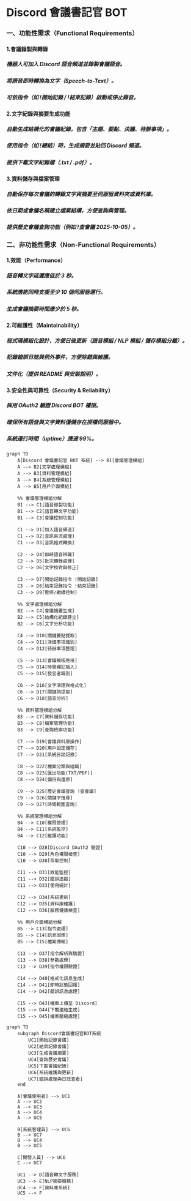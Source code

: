 # Discord 會議書記官 BOT

### 一、功能性需求（Functional Requirements）
#### 1.會議錄製與轉錄
##### 機器人可加入 Discord 語音頻道並錄製會議語音。
##### 將語音即時轉換為文字（Speech-to-Text）。
##### 可依指令（如 !開始記錄 / !結束記錄）啟動或停止錄音。

#### 2.文字紀錄與摘要生成功能
##### 自動生成結構化的會議紀錄，包含「主題、要點、決議、待辦事項」。
##### 使用指令（如 !總結）時，生成摘要並貼回 Discord 頻道。
##### 提供下載文字紀錄檔（.txt / .pdf）。

#### 3.資料儲存與檔案管理
##### 自動保存每次會議的轉錄文字與摘要至伺服器資料夾或資料庫。
##### 依日期或會議名稱建立檔案結構，方便查詢與管理。
##### 提供歷史會議查詢功能（例如 !查會議 2025-10-05）。

### 二、非功能性需求（Non-Functional Requirements）
#### 1.效能（Performance）
##### 語音轉文字延遲應低於 3 秒。
##### 系統應能同時支援至少 10 個伺服器運行。
##### 生成會議摘要時間應少於 5 秒。

#### 2.可維護性（Maintainability）
##### 程式碼模組化設計，方便日後更新（語音模組 / NLP 模組 / 儲存模組分離）。
##### 記錄錯誤日誌與例外事件，方便除錯與維護。
##### 文件化（提供 README 與安裝說明）。

#### 3.安全性與可靠性（Security & Reliability）
##### 採用 OAuth2 驗證 Discord BOT 權限。
##### 確保所有語音與文字資料僅儲存在授權伺服器中。
##### 系統運行時間（uptime）應達 99%。
```mermaid
graph TD
    A[Discord 會議書記官 BOT 系統] --> B1[會議管理模組]
    A --> B2[文字處理模組]
    A --> B3[資料管理模組]
    A --> B4[系統管理模組]
    A --> B5[用戶介面模組]

    %% 會議管理模組分解
    B1 --> C1[語音錄製功能]
    B1 --> C2[語音轉文字功能]
    B1 --> C3[會議控制功能]
    
    C1 --> D1[加入語音頻道]
    C1 --> D2[音訊串流處理]
    C1 --> D3[音訊格式轉換]
    
    C2 --> D4[即時語音辨識]
    C2 --> D5[批次轉錄處理]
    C2 --> D6[文字校對與修正]
    
    C3 --> D7[開始記錄指令 !開始記錄]
    C3 --> D8[結束記錄指令 !結束記錄]
    C3 --> D9[暫停/繼續控制]

    %% 文字處理模組分解
    B2 --> C4[會議摘要生成]
    B2 --> C5[結構化紀錄建立]
    B2 --> C6[文字分析功能]
    
    C4 --> D10[關鍵要點提取]
    C4 --> D11[決議事項識別]
    C4 --> D12[待辦事項整理]
    
    C5 --> D13[會議模板應用]
    C5 --> D14[時間標記插入]
    C5 --> D15[發言者識別]
    
    C6 --> D16[文字清理與格式化]
    C6 --> D17[關鍵詞提取]
    C6 --> D18[語意分析]

    %% 資料管理模組分解
    B3 --> C7[資料儲存功能]
    B3 --> C8[檔案管理功能]
    B3 --> C9[查詢檢索功能]
    
    C7 --> D19[會議資料庫操作]
    C7 --> D20[用戶設定儲存]
    C7 --> D21[系統日誌記錄]
    
    C8 --> D22[檔案分類與組織]
    C8 --> D23[匯出功能(TXT/PDF)]
    C8 --> D24[備份與還原]
    
    C9 --> D25[歷史會議查詢 !查會議]
    C9 --> D26[關鍵字搜尋]
    C9 --> D27[時間範圍查詢]

    %% 系統管理模組分解
    B4 --> C10[權限管理]
    B4 --> C11[系統監控]
    B4 --> C12[維護功能]
    
    C10 --> D28[Discord OAuth2 驗證]
    C10 --> D29[角色權限檢查]
    C10 --> D30[存取控制]
    
    C11 --> D31[效能監控]
    C11 --> D32[錯誤追蹤]
    C11 --> D33[使用統計]
    
    C12 --> D34[系統更新]
    C12 --> D35[資料庫維護]
    C12 --> D36[服務健康檢查]

    %% 用戶介面模組分解
    B5 --> C13[指令處理]
    B5 --> C14[訊息回應]
    B5 --> C15[檔案傳輸]
    
    C13 --> D37[指令解析與驗證]
    C13 --> D38[參數處理]
    C13 --> D39[指令權限驗證]
    
    C14 --> D40[格式化訊息生成]
    C14 --> D41[即時狀態回報]
    C14 --> D42[錯誤訊息處理]
    
    C15 --> D43[檔案上傳至 Discord]
    C15 --> D44[下載連結生成]
    C15 --> D45[檔案壓縮處理]
```
```mermaid
graph TD
    subgraph Discord會議書記官BOT系統
        UC1[開始記錄會議]
        UC2[結束記錄會議]
        UC3[生成會議摘要]
        UC4[查詢歷史會議]
        UC5[下載會議紀錄]
        UC6[系統維護與更新]
        UC7[錯誤處理與日誌查看]
    end
    
    A[會議使用者] --> UC1
    A --> UC2
    A --> UC3
    A --> UC4
    A --> UC5
    
    B[系統管理員] --> UC6
    B --> UC7
    B --> UC4
    B --> UC5
    
    C[開發人員] --> UC6
    C --> UC7
    
    UC1 --> D[語音轉文字服務]
    UC3 --> E[NLP摘要服務]
    UC4 --> F[資料庫系統]
    UC5 --> F
```
